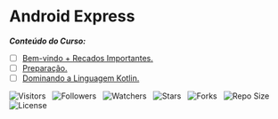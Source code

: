 <!-- Título -->
# Android Express

***Conteúdo do Curso:***

* [ ] [Bem-vindo + Recados Importantes.](https://github.com/Devsgeeknerd/mod-bem-vin-rec-imp-and-exp-and-dev)
* [ ] [Preparação.](https://github.com/Devsgeeknerd/mod-pre-and-exp-and-dev)
* [ ] [Dominando a Linguagem Kotlin.](https://github.com/Devsgeeknerd/mod-dom-lin-kot-and-exp-and-dev)

![Visitors](https://api.visitorbadge.io/api/visitors?path=Devsgeeknerd%2Fcur-and-exp-and-dev&label=Visitantes&labelColor=%23f9e64f&countColor=%23008000&style=plastic "Total de Visitas")
&nbsp;
![Followers](https://img.shields.io/github/followers/Devsgeeknerd?style=p&label=Seguidores&labelColor=f9e64f&color=008000 "Total de Seguidores")
&nbsp;
![Watchers](https://img.shields.io/github/watchers/Devsgeeknerd/cur-and-exp-and-dev?style=p&label=Observadores&labelColor=f9e64f&color=008000 "Total de Observadores")
&nbsp;
![Stars](https://img.shields.io/github/stars/Devsgeeknerd/cur-and-exp-and-dev?style=p&label=Estrelas&labelColor=f9e64f&color=008000 "Total de Estrelas")
&nbsp;
![Forks](https://img.shields.io/github/forks/Devsgeeknerd/cur-and-exp-and-dev?style=p&label=Bifurcações&labelColor=f9e64f&color=008000 "Total de Bifurcações")
&nbsp;
![Repo Size](https://img.shields.io/github/repo-size/Devsgeeknerd/cur-and-exp-and-dev?style=p&label=Tamanho&labelColor=f9e64f&color=008000 "Tamanho do Repositório")
&nbsp;
![License](https://img.shields.io/github/license/Devsgeeknerd/cur-and-exp-and-dev?style=p&label=Licença&labelColor=f9e64f&color=008000 "Licença do Repositório")
